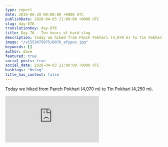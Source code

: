 ```yaml
---
type: report
date: 2019-06-29 00:00:00 +0000 UTC
publishDate: 2020-04-03 21:00:00 +0000 UTC
slug: day-076
translationKey: day-076
title: Day 76 - Ten hours of hard slog
description: Today we hiked from Panch Pokhari (4,070 m) to Tin Pokhari (4,250 m).
image: "/v1553075075/D076_afypus.jpg"
keywords: []
author: dave
featured: true
social_posts: true
social_date: 2020-04-03 21:00:00 +0000 UTC
hashtags: "#vlog"
title_has_context: false
---
```


Today we hiked from Panch Pokhari (4,070 m) to Tin Pokhari (4,250 m).

<iframe src="https://www.youtube.com/embed/b5DU_jJHkrY" frameborder="0" allow="accelerometer; autoplay; encrypted-media; gyroscope; picture-in-picture" allowfullscreen></iframe>

